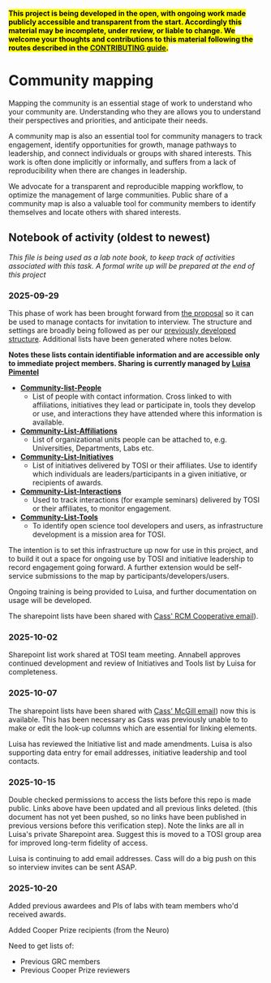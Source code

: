 <mark>**This project is being developed in the open, with ongoing work made publicly accessible and transparent from the start. 
Accordingly this material may be incomplete, under review, or liable to change.
We welcome your thoughts and contributions to this material following the routes described in the [CONTRIBUTING guide](../../../CONTRIBUTING.md).**</mark>

# Community mapping
Mapping the community is an essential stage of work to understand who your community are. 
Understanding who they are allows you to understand their perspectives and priorities, and anticipate their needs. 

A community map is also an essential tool for community managers to track engagement, identify opportunities for growth, manage pathways to leadership, and connect individuals or groups with shared interests. 
This work is often done implicitly or informally, and suffers from a lack of reproducibility when there are changes in leadership. 

We advocate for a transparent and reproducible mapping workflow, to optimize the management of large communities. 
Public share of a community map is also a valuable tool for community members to identify themselves and locate others with shared interests. 

## Notebook of activity (oldest to newest)
*This file is being used as a lab note book, to keep track of activities associated with this task. A formal write up will be prepared at the end of this project*


### 2025-09-29

This phase of work has been brought forward from [the proposal](../../proposal-OSRP-RCMCoop.md) so it can be used to manage contacts for invitation to interview. The structure and settings are broadly being followed as per our [previously developed structure](http://github.com/rcmcooperative/community-mapping). Additional lists have been generated where notes below. 

**Notes these lists contain identifiable information and are accessible only to immediate project members. Sharing is currently managed by [Luisa Pimentel](../../../README.md#team-members)**

- **[Community-list-People](https://mcgill-my.sharepoint.com/:l:/r/personal/luisa_pimentel_mcgill_ca/Lists/CommunityListPeople)**
    - List of people with contact information. Cross linked to with affiliations, initiatives they lead or participate in, tools they develop or use, and interactions they have attended where this information is available.  
- **[Community-List-Affiliations](https://mcgill-my.sharepoint.com/:l:/r/personal/luisa_pimentel_mcgill_ca/Lists/CommunityListAffiliations)** 
    - List of organizational units people can be attached to, e.g. Universities, Departments, Labs etc. 
- **[Community-List-Initiatives](https://mcgill-my.sharepoint.com/:l:/r/personal/luisa_pimentel_mcgill_ca/Lists/CommunityListInitiatives)** 
    - List of initiatives delivered by TOSI or their affiliates. Use to identify which individuals are leaders/participants in a given initiative, or recipients of awards. 
- **[Community-List-Interactions](https://mcgill-my.sharepoint.com/:l:/r/personal/luisa_pimentel_mcgill_ca/Lists/CommunityListInteractions)**
    - Used to track interactions (for example seminars) delivered by TOSI or their affiliates, to monitor engagement. 
- **[Community-List-Tools](https://mcgill-my.sharepoint.com/:l:/r/personal/luisa_pimentel_mcgill_ca/Lists/CommunityListTools)** 
    - To identify open science tool developers and users, as infrastructure development is a mission area for TOSI. 

The intention is to set this infrastructure up now for use in this project, and to build it out a space for ongoing use by TOSI and initiative leadership to record engagement going forward. A further extension would be self-service submissions to the map by participants/developers/users.

Ongoing training is being provided to Luisa, and further documentation on usage will be developed.

The sharepoint lists have been shared with [Cass' RCM Cooperative email](../../../project-management/communications/channels.md#email)). 

### 2025-10-02

Sharepoint list work shared at TOSI team meeting. Annabell approves continued development and review of Initiatives and Tools list by Luisa for completeness.

### 2025-10-07

The sharepoint lists have been shared with [Cass' McGill email](../../../project-management/communications/channels.md#email)) now this is available. This has been necessary as Cass was previously unable to to make or edit the look-up columns which are essential for linking elements.

Luisa has reviewed the Initiative list and made amendments. Luisa is also supporting data entry for email addresses, initiative leadership and tool contacts.

### 2025-10-15

Double checked permissions to access the lists before this repo is made public. 
Links above have been updated and all previous links deleted. (this document has not yet been pushed, so no links have been published in previous versions before this verification step).
Note the links are all in Luisa's private Sharepoint area.
Suggest this is moved to a TOSI group area for improved long-term fidelity of access.

Luisa is continuing to add email addresses. 
Cass will do a big push on this so interview invites can be sent ASAP. 

### 2025-10-20

Added previous awardees and PIs of labs with team members who'd received awards. 

Added Cooper Prize recipients (from the Neuro)

Need to get lists of:
- Previous GRC members
- Previous Cooper Prize reviewers



